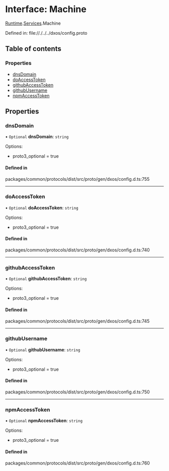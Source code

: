 # Interface: Machine

[Runtime](../modules/dxos_config.defs.Runtime.md).[Services](../modules/dxos_config.defs.Runtime.Services.md).Machine

Defined in:
  file://./../../dxos/config.proto

## Table of contents

### Properties

- [dnsDomain](dxos_config.defs.Runtime.Services.Machine.md#dnsdomain)
- [doAccessToken](dxos_config.defs.Runtime.Services.Machine.md#doaccesstoken)
- [githubAccessToken](dxos_config.defs.Runtime.Services.Machine.md#githubaccesstoken)
- [githubUsername](dxos_config.defs.Runtime.Services.Machine.md#githubusername)
- [npmAccessToken](dxos_config.defs.Runtime.Services.Machine.md#npmaccesstoken)

## Properties

### dnsDomain

• `Optional` **dnsDomain**: `string`

Options:
  - proto3_optional = true

#### Defined in

packages/common/protocols/dist/src/proto/gen/dxos/config.d.ts:755

___

### doAccessToken

• `Optional` **doAccessToken**: `string`

Options:
  - proto3_optional = true

#### Defined in

packages/common/protocols/dist/src/proto/gen/dxos/config.d.ts:740

___

### githubAccessToken

• `Optional` **githubAccessToken**: `string`

Options:
  - proto3_optional = true

#### Defined in

packages/common/protocols/dist/src/proto/gen/dxos/config.d.ts:745

___

### githubUsername

• `Optional` **githubUsername**: `string`

Options:
  - proto3_optional = true

#### Defined in

packages/common/protocols/dist/src/proto/gen/dxos/config.d.ts:750

___

### npmAccessToken

• `Optional` **npmAccessToken**: `string`

Options:
  - proto3_optional = true

#### Defined in

packages/common/protocols/dist/src/proto/gen/dxos/config.d.ts:760
